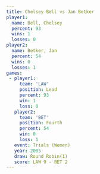 ```yaml
---
title: Chelsey Bell vs Jan Betker
player1:             
  name: Bell, Chelsey
  percent: 93        
  wins: 1            
  losses: 0          
player2:             
  name: Betker, Jan  
  percent: 54        
  wins: 0            
  losses: 1          
games:
 - player1:        
     team: 'LAW'   
     position: Lead
     percent: 93   
     win: 1        
     loss: 0       
   player2:          
     team: 'BET'     
     position: Fourth
     percent: 54     
     win: 0          
     loss: 1         
   event: Trials (Women)
   year: 2005           
   draw: Round Robin(1) 
   score: LAW 9 - BET 2 
---
```

